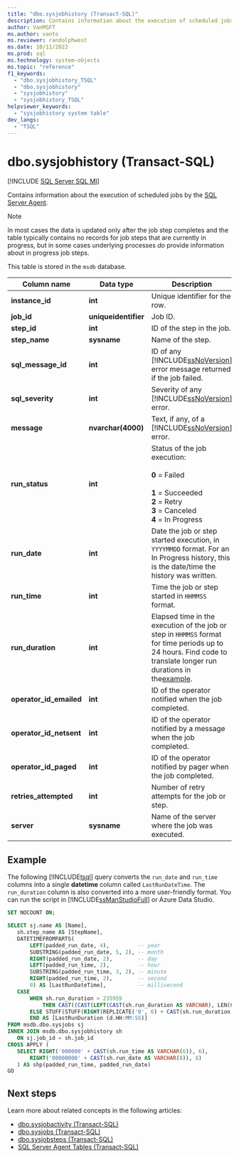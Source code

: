 ```yaml
---
title: "dbo.sysjobhistory (Transact-SQL)"
description: Contains information about the execution of scheduled jobs by the SQL Server Agent.
author: VanMSFT
ms.author: vanto
ms.reviewer: randolphwest
ms.date: 10/11/2022
ms.prod: sql
ms.technology: system-objects
ms.topic: "reference"
f1_keywords:
  - "dbo.sysjobhistory_TSQL"
  - "dbo.sysjobhistory"
  - "sysjobhistory"
  - "sysjobhistory_TSQL"
helpviewer_keywords:
  - "sysjobhistory system table"
dev_langs:
  - "TSQL"
---
```

# dbo.sysjobhistory (Transact-SQL)

[!INCLUDE [SQL Server SQL MI](../../includes/applies-to-version/sql-asdbmi.md)]

Contains information about the execution of scheduled jobs by the [SQL Server Agent](../../ssms/agent/sql-server-agent.md).

> [!NOTE]  
> In most cases the data is updated only after the job step completes and the table typically contains no records for job steps that are currently in progress, but in some cases underlying processes *do* provide information about in progress job steps.

This table is stored in the `msdb` database.

|Column name|Data type|Description|
|-----------------|---------------|-----------------|
|**instance_id**|**int**|Unique identifier for the row.|
|**job_id**|**uniqueidentifier**|Job ID.|
|**step_id**|**int**|ID of the step in the job.|
|**step_name**|**sysname**|Name of the step.|
|**sql_message_id**|**int**|ID of any [!INCLUDE[ssNoVersion](../../includes/ssnoversion-md.md)] error message returned if the job failed.|
|**sql_severity**|**int**|Severity of any [!INCLUDE[ssNoVersion](../../includes/ssnoversion-md.md)] error.|
|**message**|**nvarchar(4000)**|Text, if any, of a [!INCLUDE[ssNoVersion](../../includes/ssnoversion-md.md)] error.|
|**run_status**|**int**|Status of the job execution:<br /><br />**0** = Failed<br /><br />**1** = Succeeded<br />**2** = Retry<br />**3** = Canceled<br />**4** = In Progress|
|**run_date**|**int**|Date the job or step started execution, in `YYYYMMDD` format. For an In Progress history, this is the date/time the history was written.|
|**run_time**|**int**|Time the job or step started in `HHMMSS` format.|
|**run_duration**|**int**|Elapsed time in the execution of the job or step in `HHMMSS` format for time periods up to 24 hours. Find code to translate longer run durations in the[example](#example).|
|**operator_id_emailed**|**int**|ID of the operator notified when the job completed.|
|**operator_id_netsent**|**int**|ID of the operator notified by a message when the job completed.|
|**operator_id_paged**|**int**|ID of the operator notified by pager when the job completed.|
|**retries_attempted**|**int**|Number of retry attempts for the job or step.|
|**server**|**sysname**|Name of the server where the job was executed.|

## Example

The following [!INCLUDE[tsql](../../includes/tsql-md.md)] query converts the `run_date` and `run_time` columns into a single **datetime** column called `LastRunDateTime`. The `run_duration` column is also converted into a more user-friendly format. You can run the script in [!INCLUDE[ssManStudioFull](../../includes/ssmanstudiofull-md.md)] or Azure Data Studio.

 ```sql
SET NOCOUNT ON;

SELECT sj.name AS [Name],
    sh.step_name AS [StepName],
    DATETIMEFROMPARTS(
        LEFT(padded_run_date, 4),         -- year
        SUBSTRING(padded_run_date, 5, 2), -- month
        RIGHT(padded_run_date, 2),        -- day
        LEFT(padded_run_time, 2),         -- hour
        SUBSTRING(padded_run_time, 3, 2), -- minute
        RIGHT(padded_run_time, 2),        -- second
        0) AS [LastRunDateTime],          -- millisecond
    CASE
        WHEN sh.run_duration > 235959
            THEN CAST((CAST(LEFT(CAST(sh.run_duration AS VARCHAR), LEN(CAST(sh.run_duration AS VARCHAR)) - 4) AS INT) / 24) AS VARCHAR) + '.' + RIGHT('00' + CAST(CAST(LEFT(CAST(sh.run_duration AS VARCHAR), LEN(CAST(sh.run_duration AS VARCHAR)) - 4) AS INT) % 24 AS VARCHAR), 2) + ':' + STUFF(CAST(RIGHT(CAST(sh.run_duration AS VARCHAR), 4) AS VARCHAR(6)), 3, 0, ':')
        ELSE STUFF(STUFF(RIGHT(REPLICATE('0', 6) + CAST(sh.run_duration AS VARCHAR(6)), 6), 3, 0, ':'), 6, 0, ':')
        END AS [LastRunDuration (d.HH:MM:SS)]
FROM msdb.dbo.sysjobs sj
INNER JOIN msdb.dbo.sysjobhistory sh
    ON sj.job_id = sh.job_id
CROSS APPLY (
    SELECT RIGHT('000000' + CAST(sh.run_time AS VARCHAR(6)), 6),
        RIGHT('00000000' + CAST(sh.run_date AS VARCHAR(8)), 8)
    ) AS shp(padded_run_time, padded_run_date)
GO
```

## Next steps

Learn more about related concepts in the following articles:

- [dbo.sysjobactivity (Transact-SQL)](dbo-sysjobactivity-transact-sql.md)
- [dbo.sysjobs (Transact-SQL)](dbo-sysjobs-transact-sql.md)
- [dbo.sysjobsteps (Transact-SQL)](dbo-sysjobsteps-transact-sql.md)
- [SQL Server Agent Tables (Transact-SQL)](sql-server-agent-tables-transact-sql.md)
